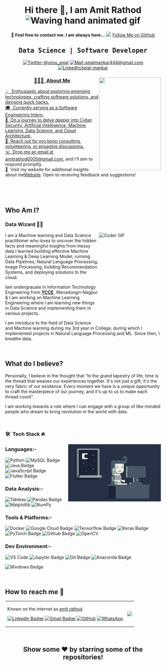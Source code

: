 <div align="center">
  <h1>Hi there 👋, I am Amit Rathod <img src="https://raw.githubusercontent.com/nixin72/nixin72/master/wave.gif" 
     alt="Waving hand animated gif"
     height="45"
     width="45" />
  </h1>
  <p align="center">📝 <strong>Feel free to contact me. I am always here...</strong> <img src="https://media.giphy.com/media/WUlplcMpOCEmTGBtBW/giphy.gif" width="30"> <a href="https://github.com/amiitrathod" target="_blank">Follow Me on GitHub</a></p>
  <h2 align="center"> <samp>Data Science | Software Developer </samp></h2>
</div>

<p align="center">
<a href="https://www.instagram.com/amiitrathod" target="_blank"><img src="https://img.shields.io/badge/Twitter-1ca0f1?style=flat-square&labelColor=1ca0f1&logo=twitter&logoColor=white" alt="Twitter-@yess_sejal"></a>
<a href="mailto:amitrathod0005@gmail.com" target="_blank"><img src="https://img.shields.io/badge/Mail_Me-c14438?style=flat-square&logo=Gmail&logoColor=white" alt="Mail-sejalmankar444@gmail.com"/>
<a align="center" href="https://www.linkedin.com/in/amiitrathod/" target="_blank"><img src="https://img.shields.io/badge/LinkedIn-%230077B5.svg?&style=flat-square&logo=linkedin&logoColor=white" alt="LinkedIn/sejal-mankar"/>

<!-- <a href="https://paypal.me/udaylunawat" target="_blank"><img src="https://img.shields.io/badge/Paypal-00457C?style=flat-square&labelColor=000000&logo=PayPal" alt="https://paypal.me/udaylunawat"></a>
<a href="https://open.spotify.com/playlist/69Ez7Nck73tXmrbGSVXdJ6" target="_blank"><img src="https://img.shields.io/badge/Spotify-%231ED760.svg?&style=flat-square&logo=spotify&logoColor=white" alt="Spotify"></a>
<a href="https://medium.com/@udaylunawat" target="_blank"><img src="https://img.shields.io/badge/Medium-03a57a?style=flat-square&labelColor=000000&logo=Medium" alt="Medium/@udaylunawat"></a> -->

</p>

<img src="https://media.giphy.com/media/0nUVSPSDoMuJgcCjZf/giphy.gif" height="300" width="200" align="right"/>
	
### 👨🏻‍💻 &nbsp;About Me

💡 &nbsp; Enthusiastic about exploring emerging technologies, crafting software solutions, and devising quick hacks.\
🎓 &nbsp;Currently serving as a Software Engineering Intern.\
🌱 &nbsp;On a journey to delve deeper into Cyber Security, Artificial Intelligence, Machine Learning, Data Science, and Cloud Architecture.\
💬 &nbsp;Reach out for pro bono consulting, volunteering, or engaging discussions.\
✉️ &nbsp;Drop me an email at amitrathod0005@gmail.com, and I'll aim to respond promptly.\
📄 &nbsp;Visit my website for additional insights about me[Website](https://www.linkedin.com/in/amiitrathod/). Open to receiving feedback and suggestions!

</br>
</br>
</br>

## Who Am I?

### Data Wizard 🧙‍♂️

<img alt="Coder GIF" src="https://media.giphy.com/media/3osxYc2axjCJNsCXyE/giphy.gif" height="300" width="200" align="right"/>

I am a Machine learning and Data Science practitioner who loves to uncover the hidden facts and meaningful insights from messy data.I learned building effective Machine Learning & Deep Learning Model, running Data Pipelines, Natural Language Processing, Image Processing, building Recommendation Systems, and deploying solutions to the cloud.

Iam undergrauate in Information Technology Engineering from <a href="https://ycce.edu/" target="_blank">**YCCE**</a>, Wanadongri-Nagpur &  I am working on Machine Learning Engineering where I am learning new things in Data Science and implementing them in various projects.

I am introduce to the field of Data Science and Machine learning during my 3rd year in College, during which I implemented projects in Natural Language Processing and ML. Since then, I breathe data.



<br>

## What do I believe?

Personally, I believe in the thought that “In the grand tapestry of life, time is the thread that weaves our experiences together. It's not just a gift; it's the very fabric of our existence. Every moment we have is a unique opportunity to craft the masterpiece of our journey, and it's up to us to make each thread count”. 

I am working towards a role where I can engage with a group of like-minded people who dream to bring revolution in the world with data.

<br>

### 🛠 &nbsp;Tech Stack 🔥

<img alt="Night Coding" src="https://raw.githubusercontent.com/AVS1508/AVS1508/master/assets/Night-Coding.gif" width="300" align="right"/>

### Languages:-
![Python](https://img.shields.io/badge/-Python-000000?style=flat-square&logo=Python)
![MySQL Badge](https://img.shields.io/badge/-MySQL-000000?style=flat-square&logo=mysql&logoColor=white)
![Java Badge](https://img.shields.io/badge/-Java-000000?style=flat-square&logo=Java&logoColor=white)
![JavaScript Badge](https://img.shields.io/badge/-JavaScript-000000?style=flat-square&logo=JavaScript)
![Flutter Badge](https://img.shields.io/badge/-Flutter-000000?style=flat-square&logo=Flutter)
### Data Analysis:-
![Tableau](https://img.shields.io/badge/-Tableau-000000?style=flat-square&logo=Tableau)
![Pandas Badge](https://img.shields.io/badge/Pandas-000000?logo=pandas&style=flat-square&logoColor=white)
![Matplotlib](https://img.shields.io/badge/-Matplotlib-000000?style=flat&logo=python)
![NumPy](https://img.shields.io/badge/-NumPy-000000?style=flat-square&logo=numpy&logoColor=white)


### Tools & Platforms:- 
![Docker](https://img.shields.io/badge/-Docker-000000?style=flat-square&logo=docker)
![Google Cloud Badge](https://img.shields.io/badge/-Google_Cloud_Platform-000000?style=flat-square&logo=google-cloud&logoColor=white)
![Tensorflow Badge](https://img.shields.io/badge/Tensorflow-000000?logo=tensorflow&style=flat-square)
![Keras Badge](https://img.shields.io/badge/Keras-000000?logo=keras&style=flat-square)
![PyTorch Badge](https://img.shields.io/badge/PyTorch-000000?logo=pytorch&style=flat-square)
![Github Badge](https://img.shields.io/badge/-Github-000000?style=flat-square&logo=github&logoColor=white)
![OpenCV](https://img.shields.io/badge/-OpenCV-000000?style=flat&logo=C%2B%2B&)

### Dev Environment:-

![VS Code](http://img.shields.io/badge/-VS%20Code-000000?style=flat-square&logo=visual-studio-code)
![Jupyter Badge](https://img.shields.io/badge/-Jupyter-000000?style=flat-square&logo=jupyter&logoColor=white)
![Git Badge](https://img.shields.io/badge/-Git-000000?style=flat-square&logo=git&logoColor=white)
![Anaconda Badge](https://img.shields.io/badge/-Anaconda-000000?style=flat-square&logo=anaconda&logoColor=white)

![Windows Badge](https://img.shields.io/badge/Windows-000000?style=flat-square&logo=windows&logoColor=white)

<!--**Languages:** Python, SQL, Java.

**Libraries & Tools:** Google Cloud Platform, TensorFlow,  
Keras, PyTorch, Streamlit, NumPy, Pandas, Scikit-Learn, Tableau,  
Matplotlib, NLTK, Plotly.

**Data Analysis:** Exploratory Data Analysis, Natural Language Processing,  
Computer Vision, Model Development. 
Data Visualization, Tableau, Pipeline.

**Development Environment:** Windows, Jupyter Notebook, Visual Studio Code.-->

</p>

<br>


## How to reach me 📱

<table>
  <tr>
    <td>
      
Known on the internet as [amit rathod](https://www.google.com/search?q=amiitrathod)

[![Linkedin Badge](https://img.shields.io/badge/-LinkedIn-blue?style=flat-square&logo=Linkedin&logoColor=white&link=https://www.linkedin.com/in/amiitrathod)](https://www.linkedin.com/in/amiitrathod/)
[![Gmail Badge](https://img.shields.io/badge/-Gmail-c14438?style=flat-square&logo=Gmail&logoColor=white&link=mailto:amitrathod0005@gmail.com)](mailto:amitrathod0005@gmail.com)
[![GitHub](https://img.shields.io/badge/-GitHub-181717?style=flat-square&logo=github&logoColor=white&link=https://github.com/amiitrathod)](https://github.com/amiitrathod)
[![WhatsApp](https://img.shields.io/badge/-WhatsApp-181717?style=flat-square&logo=whatsapp&logoColor=white&link=https://wa.me/9322812565)](https://wa.me/9322812565)

<!-- [<img src="https://img.icons8.com/windows/64/000000/medium-logo.png"/>](https://medium.com/@udaylunawat) -->

 </td>   
     <td>
     <img align='right' src="https://github-readme-stats.vercel.app/api?username=amiitrathod&show_icons=true&hide=&hide_border=true&theme=tokyonight">
     </td>
   </tr>
</table>

<br>


<div align="center">
<h2> Show some ❤️ by starring some of the repositories! </h2>
</div>
